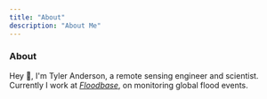 ```yaml
---
title: "About"
description: "About Me"
---
```


### About

Hey :wave:, I'm Tyler Anderson, a remote sensing engineer and scientist. Currently I work at [*Floodbase*](https://www.floodbase.com/), on monitoring global flood events.
